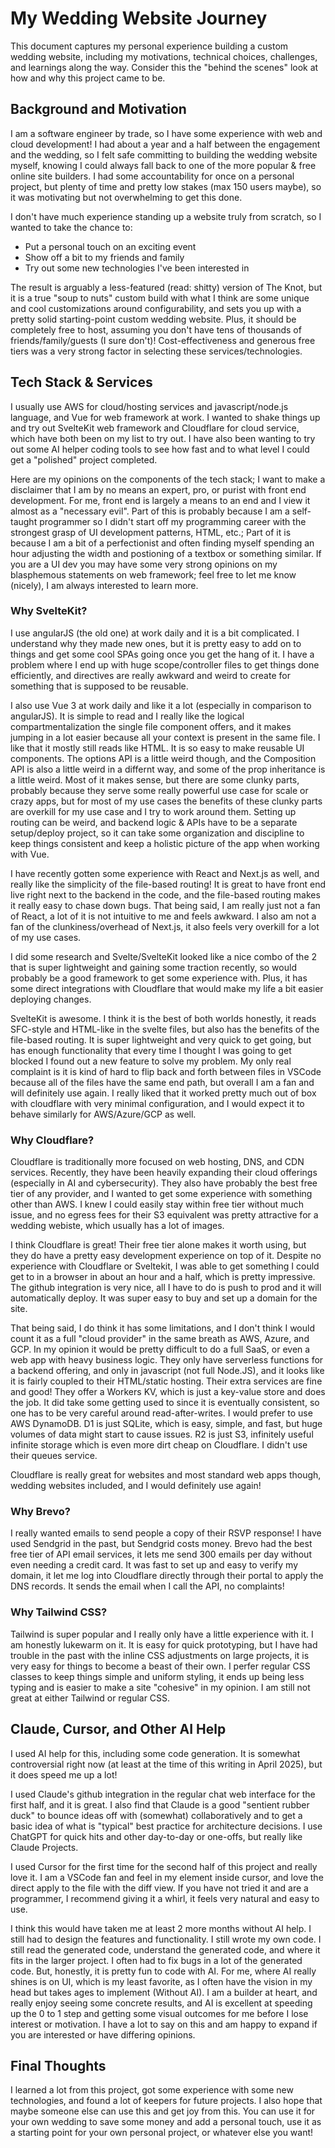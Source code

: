 # My Wedding Website Journey

This document captures my personal experience building a custom wedding website, including my motivations, technical choices, challenges, and learnings along the way. Consider this the "behind the scenes" look at how and why this project came to be.

## Background and Motivation

I am a software engineer by trade, so I have some experience with web and cloud development! I had about a year and a half between the engagement and the wedding, so I felt safe committing to building the wedding website myself, knowing I could always fall back to one of the more popular & free online site builders. I had some accountability for once on a personal project, but plenty of time and pretty low stakes (max 150 users maybe), so it was motivating but not overwhelming to get this done.

I don't have much experience standing up a website truly from scratch, so I wanted to take the chance to:

- Put a personal touch on an exciting event
- Show off a bit to my friends and family
- Try out some new technologies I've been interested in

The result is arguably a less-featured (read: shitty) version of The Knot, but it is a true "soup to nuts" custom build with what I think are some unique and cool customizations around configurability, and sets you up with a pretty solid starting-point custom wedding website. Plus, it should be completely free to host, assuming you don't have tens of thousands of friends/family/guests (I sure don't)! Cost-effectiveness and generous free tiers was a very strong factor in selecting these services/technologies.

## Tech Stack & Services

I usually use AWS for cloud/hosting services and javascript/node.js language, and Vue for web framework at work. I wanted to shake things up and try out SvelteKit web framework and Cloudflare for cloud service, which have both been on my list to try out. I have also been wanting to try out some AI helper coding tools to see how fast and to what level I could get a "polished" project completed.

Here are my opinions on the components of the tech stack; I want to make a disclaimer that I am by no means an expert, pro, or purist with front end development. For me, front end is largely a means to an end and I view it almost as a "necessary evil". Part of this is probably because I am a self-taught programmer so I didn't start off my programming career with the strongest grasp of UI development patterns, HTML, etc.; Part of it is because I am a bit of a perfectionist and often finding myself spending an hour adjusting the width and postioning of a textbox or something similar. If you are a UI dev you may have some very strong opinions on my blasphemous statements on web framework; feel free to let me know (nicely), I am always interested to learn more.

### Why SvelteKit?

I use angularJS (the old one) at work daily and it is a bit complicated. I understand why they made new ones, but it is pretty easy to add on to things and get some cool SPAs going once you get the hang of it. I have a problem where I end up with huge scope/controller files to get things done efficiently, and directives are really awkward and weird to create for something that is supposed to be reusable.

I also use Vue 3 at work daily and like it a lot (especially in comparison to angularJS). It is simple to read and I really like the logical compartmentalization the single file component offers, and it makes jumping in a lot easier because all your context is present in the same file. I like that it mostly still reads like HTML. It is so easy to make reusable UI components. The options API is a little weird though, and the Composition API is also a little weird in a differnt way, and some of the prop inheritance is a little weird. Most of it makes sense, but there are some clunky parts, probably because they serve some really powerful use case for scale or crazy apps, but for most of my use cases the benefits of these clunky parts are overkill for my use case and I try to work around them. Setting up routing can be weird, and backend logic & APIs have to be a separate setup/deploy project, so it can take some organization and discipline to keep things consistent and keep a holistic picture of the app when working with Vue.

I have recently gotten some experience with React and Next.js as well, and really like the simplicity of the file-based routing! It is great to have front end live right next to the backend in the code, and the file-based routing makes it really easy to chase down bugs. That being said, I am really just not a fan of React, a lot of it is not intuitive to me and feels awkward. I also am not a fan of the clunkiness/overhead of Next.js, it also feels very overkill for a lot of my use cases.

I did some research and Svelte/SvelteKit looked like a nice combo of the 2 that is super lightweight and gaining some traction recently, so would probably be a good framework to get some experience with. Plus, it has some direct integrations with Cloudflare that would make my life a bit easier deploying changes.

SvelteKit is awesome. I think it is the best of both worlds honestly, it reads SFC-style and HTML-like in the svelte files, but also has the benefits of the file-based routing. It is super lightweight and very quick to get going, but has enough functionality that every time I thought I was going to get blocked I found out a new feature to solve my problem. My only real complaint is it is kind of hard to flip back and forth between files in VSCode because all of the files have the same end path, but overall I am a fan and will definitely use again. I really liked that it worked pretty much out of box with cloudflare with very minimal configuration, and I would expect it to behave similarly for AWS/Azure/GCP as well.

### Why Cloudflare?

Cloudflare is traditionally more focused on web hosting, DNS, and CDN services. Recently, they have been heavily expanding their cloud offerings (especially in AI and cybersecurity). They also have probably the best free tier of any provider, and I wanted to get some experience with something other than AWS. I knew I could easily stay within free tier without much issue, and no egress fees for their S3 equivalent was pretty attractive for a wedding webiste, which usually has a lot of images.

I think Cloudflare is great! Their free tier alone makes it worth using, but they do have a pretty easy development experience on top of it. Despite no experience with Cloudflare or Sveltekit, I was able to get something I could get to in a browser in about an hour and a half, which is pretty impressive. The github integration is very nice, all I have to do is push to prod and it will automatically deploy. It was super easy to buy and set up a domain for the site.

That being said, I do think it has some limitations, and I don't think I would count it as a full "cloud provider" in the same breath as AWS, Azure, and GCP. In my opinion it would be pretty difficult to do a full SaaS, or even a web app with heavy business logic. They only have serverless functions for a backend offering, and only in javascript (not full Node.JS), and it looks like it is fairly coupled to their HTML/static hosting. Their extra services are fine and good! They offer a Workers KV, which is just a key-value store and does the job. It did take some getting used to since it is eventually consistent, so one has to be very careful around read-after-writes. I would prefer to use AWS DynamoDB. D1 is just SQLite, which is easy, simple, and fast, but huge volumes of data might start to cause issues. R2 is just S3, infinitely useful infinite storage which is even more dirt cheap on Cloudflare. I didn't use their queues service.

Cloudflare is really great for websites and most standard web apps though, wedding websites included, and I would definitely use again!

### Why Brevo?

I really wanted emails to send people a copy of their RSVP response! I have used Sendgrid in the past, but Sendgrid costs money. Brevo had the best free tier of API email services, it lets me send 300 emails per day without even needing a credit card. It was fast to set up and easy to verify my domain, it let me log into Cloudflare directly through their portal to apply the DNS records. It sends the email when I call the API, no complaints!

### Why Tailwind CSS?

Tailwind is super popular and I really only have a little experience with it. I am honestly lukewarm on it. It is easy for quick prototyping, but I have had trouble in the past with the inline CSS adjustments on large projects, it is very easy for things to become a beast of their own. I perfer regular CSS classes to keep things simple and uniform styling, it ends up being less typing and is easier to make a site "cohesive" in my opinion. I am still not great at either Tailwind or regular CSS.

## Claude, Cursor, and Other AI Help

I used AI help for this, including some code generation. It is somewhat controversial right now (at least at the time of this writing in April 2025), but it does speed me up a lot!

I used Claude's github integration in the regular chat web interface for the first half, and it is great. I also find that Claude is a good "sentient rubber duck" to bounce ideas off with (somewhat) collaboratively and to get a basic idea of what is "typical" best practice for architecture decisions. I use ChatGPT for quick hits and other day-to-day or one-offs, but really like Claude Projects.

I used Cursor for the first time for the second half of this project and really love it. I am a VSCode fan and feel in my element inside cursor, and love the direct apply to the file with the diff view. If you have not tried it and are a programmer, I recommend giving it a whirl, it feels very natural and easy to use.

I think this would have taken me at least 2 more months without AI help. I still had to design the features and functionality. I still wrote my own code. I still read the generated code, understand the generated code, and where it fits in the larger project. I often had to fix bugs in a lot of the generated code. But, honestly, it is pretty fun to code with AI. For me, where AI really shines is on UI, which is my least favorite, as I often have the vision in my head but takes ages to implement (Without AI). I am a builder at heart, and really enjoy seeing some concrete results, and AI is excellent at speeding up the 0 to 1 step and getting some visual outcomes for me before I lose interest or motivation. I have a lot to say on this and am happy to expand if you are interested or have differing opinions.

## Final Thoughts

I learned a lot from this project, got some experience with some new technologies, and found a lot of keepers for future projects. I also hope that maybe someone else can use this and get joy from this. You can use it for your own wedding to save some money and add a personal touch, use it as a starting point for your own personal project, or whatever else you want!
